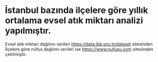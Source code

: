 # İstanbul bazında ilçelere göre yıllık ortalama evsel atık miktarı analizi yapılmıştır.
Evsel atık miktarı dağılımı verileri https://data.ibb.gov.tr/dataset sitesinden
İlçelere göre nüfus dağılımı verileri ise https://www.nufusu.com sitesinden çekilmiştir.

